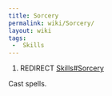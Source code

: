 ```yaml
---
title: Sorcery
permalink: wiki/Sorcery/
layout: wiki
tags:
 -  Skills
---
```


1.  REDIRECT [Skills\#Sorcery](/keeperrl_wiki/Skills#Sorcery "wikilink")

Cast spells.
